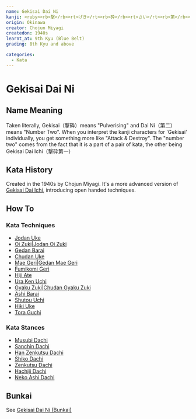 ```yaml
---
name: Gekisai Dai Ni
kanji: <ruby><rb>撃</rb><rt>げき</rt><rb>砕</rb><rt>さい</rt><rb>第</rb><rt>だい</rt><rb>二</rb><rt>に</rt></ruby>
origin: Okinawa
creator: Chojun Miyagi
createdon: 1940s
learnt_at: 9th Kyu (Blue Belt)
grading: 8th Kyu and above

categories:
  - Kata
---
```


# Gekisai Dai Ni

<Infobox/>

## Name Meaning

Taken literally, Gekisai（撃砕）means "Pulverising​" and Dai Ni（第二）means "Number Two". When you interpret the kanji characters for 'Gekisai' individually, you get something more like "Attack & Destroy". The "number two" comes from the fact that it is a part of a pair of kata, the other being Gekisai Dai Ichi（撃砕第一）

## Kata History

Created in the 1940s by Chojun Miyagi. It's a more advanced version of [Gekisai Dai Ichi](/kata/gekisai-dai-ichi.md), introducing open handed techniques.

## How To

<Wiki-Video url="https://youtu.be/7ATBdHJcq-g" />

<!-- ### Important Points -->

### Kata Techniques

- [Jodan Uke](/)
- [Oi Zuki|Jodan Oi Zuki](/)
- [Gedan Barai](/)
- [Chudan Uke](/)
- [Mae Geri|Gedan Mae Geri](/)
- [Fumikomi Geri](/)
- [Hiji Ate](/)
- [Ura Ken Uchi](/)
- [Gyaku Zuki|Chudan Gyaku Zuki](/)
- [Ashi Barai](/)
- [Shutou Uchi](/)
- [Hiki Uke](/)
- [Tora Guchi](/)

### Kata Stances

- [Musubi Dachi](/)
- [Sanchin Dachi](/)
- [Han Zenkutsu Dachi](/)
- [Shiko Dachi](/)
- [Zenkutsu Dachi](/)
- [Hachiji Dachi](/)
- [Neko Ashi Dachi](/)

<!-- ### Dan Grade Changes -->

## Bunkai

See [Gekisai Dai Ni (Bunkai)](/bunkai/gekisai-dai-ni.md)
